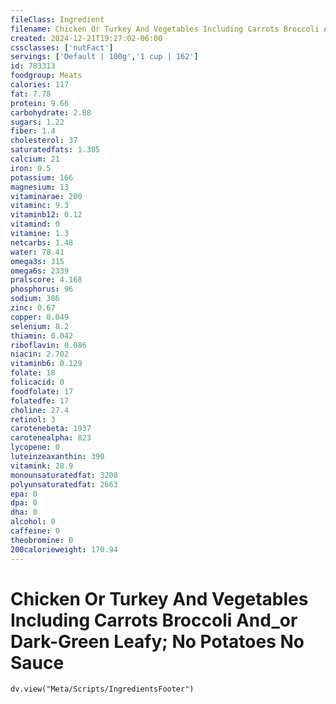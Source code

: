 ```yaml
---
fileClass: Ingredient
filename: Chicken Or Turkey And Vegetables Including Carrots Broccoli And_or Dark-Green Leafy; No Potatoes No Sauce
created: 2024-12-21T19:27:02-06:00
cssclasses: ['nutFact']
servings: ['Default | 100g','1 cup | 162']
id: 783313
foodgroup: Meats
calories: 117
fat: 7.78
protein: 9.66
carbohydrate: 2.88
sugars: 1.22
fiber: 1.4
cholesterol: 37
saturatedfats: 1.305
calcium: 21
iron: 0.5
potassium: 166
magnesium: 13
vitaminarae: 200
vitaminc: 9.3
vitaminb12: 0.12
vitamind: 0
vitamine: 1.3
netcarbs: 1.48
water: 78.41
omega3s: 315
omega6s: 2339
pralscore: 4.168
phosphorus: 96
sodium: 386
zinc: 0.67
copper: 0.049
selenium: 8.2
thiamin: 0.042
riboflavin: 0.086
niacin: 2.702
vitaminb6: 0.129
folate: 18
folicacid: 0
foodfolate: 17
folatedfe: 17
choline: 27.4
retinol: 3
carotenebeta: 1937
carotenealpha: 823
lycopene: 0
luteinzeaxanthin: 390
vitamink: 28.9
monounsaturatedfat: 3208
polyunsaturatedfat: 2663
epa: 0
dpa: 0
dha: 0
alcohol: 0
caffeine: 0
theobromine: 0
200calorieweight: 170.94
---
```


# Chicken Or Turkey And Vegetables Including Carrots Broccoli And_or Dark-Green Leafy; No Potatoes No Sauce

```dataviewjs
dv.view("Meta/Scripts/IngredientsFooter")
```